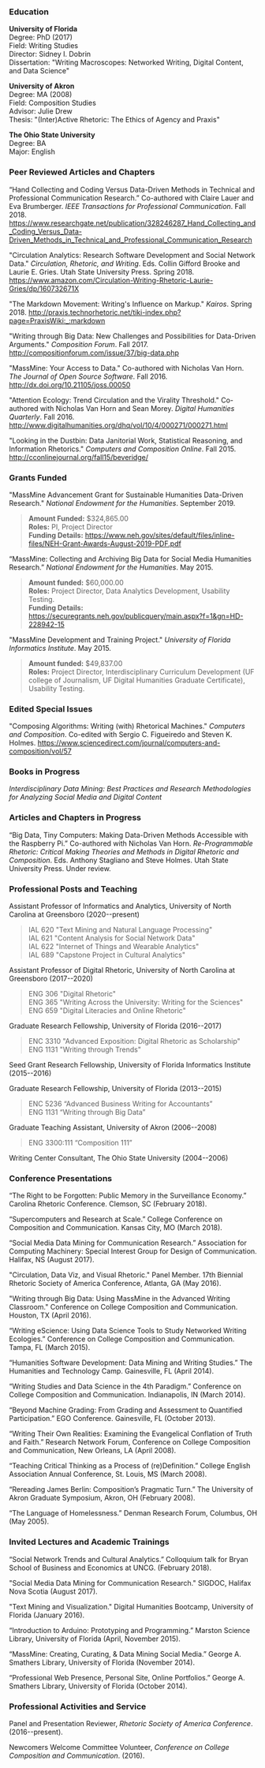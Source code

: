 ### **Education**

**University of Florida**  
Degree: PhD (2017)  
Field: Writing Studies  
Director: Sidney I. Dobrin  
Dissertation: "Writing Macroscopes: Networked Writing, Digital Content, and Data Science"

**University of Akron**  
Degree: MA (2008)  
Field: Composition Studies  
Advisor: Julie Drew  
Thesis: "(Inter)Active Rhetoric: The Ethics of Agency and Praxis"

**The Ohio State University**  
Degree: BA  
Major: English

### **Peer Reviewed Articles and Chapters**
“Hand Collecting and Coding Versus Data-Driven Methods in Technical and Professional Communication Research.” Co-authored with Claire Lauer and Eva Brumberger. *IEEE Transactions for Professional Communication*. Fall 2018. <https://www.researchgate.net/publication/328246287_Hand_Collecting_and_Coding_Versus_Data-Driven_Methods_in_Technical_and_Professional_Communication_Research>

"Circulation Analytics: Research Software Development and Social Network Data." *Circulation, Rhetoric, and Writing*. Eds. Collin Gifford Brooke and Laurie E. Gries. Utah State University Press. Spring 2018. <https://www.amazon.com/Circulation-Writing-Rhetoric-Laurie-Gries/dp/160732671X>

"The Markdown Movement: Writing's Influence on Markup." *Kairos*. Spring 2018. <http://praxis.technorhetoric.net/tiki-index.php?page=PraxisWiki:_:markdown>

"Writing through Big Data: New Challenges and Possibilities for Data-Driven Arguments." *Composition Forum*. Fall 2017. <http://compositionforum.com/issue/37/big-data.php>

"MassMine: Your Access to Data." Co-authored with Nicholas Van Horn. *The Journal of Open Source
Software*. Fall 2016. <http://dx.doi.org/10.21105/joss.00050>

"Attention Ecology: Trend Circulation and the Virality Threshold." Co-authored with Nicholas Van Horn and Sean Morey. *Digital Humanities Quarterly*. Fall 2016. <http://www.digitalhumanities.org/dhq/vol/10/4/000271/000271.html>

"Looking in the Dustbin: Data Janitorial Work, Statistical Reasoning, and Information Rhetorics." *Computers and Composition Online*. Fall 2015. <http://cconlinejournal.org/fall15/beveridge/>

### **Grants Funded**
"MassMine Advancement Grant for Sustainable Humanities Data-Driven Research." *National Endowment for the Humanities*. September 2019.  

> **Amount Funded:** $324,865.00  
> **Roles:** PI, Project Director  
> **Funding Details:** <https://www.neh.gov/sites/default/files/inline-files/NEH-Grant-Awards-August-2019-PDF.pdf>  

“MassMine: Collecting and Archiving Big Data for Social Media Humanities Research.” *National Endowment for the Humanities*. May 2015.

> **Amount funded:** $60,000.00  
> **Roles:** Project Director, Data Analytics Development, Usability Testing.  
> **Funding Details:** <https://securegrants.neh.gov/publicquery/main.aspx?f=1&gn=HD-228942-15>

"MassMine Development and Training Project." *University of Florida Informatics Institute*. May 2015.

> **Amount funded:** $49,837.00  
> **Roles:** Project Director, Interdisciplinary Curriculum Development (UF college of Journalism, UF Digital Humanities Graduate Certificate), Usability Testing.

### **Edited Special Issues**
"Composing Algorithms: Writing (with) Rhetorical Machines." *Computers and Composition*. Co-edited with Sergio C. Figueiredo and Steven K. Holmes. <https://www.sciencedirect.com/journal/computers-and-composition/vol/57>

### **Books in Progress**
*Interdisciplinary Data Mining: Best Practices and Research Methodologies for Analyzing Social Media and Digital Content*

### **Articles and Chapters in Progress**
“Big Data, Tiny Computers: Making Data-Driven Methods Accessible with the Raspberry Pi.” Co-authored with Nicholas Van Horn. *Re-Programmable Rhetoric: Critical Making Theories and Methods in Digital Rhetoric and Composition*. Eds. Anthony Stagliano and Steve Holmes. Utah State University Press. Under review.

### **Professional Posts and Teaching**
Assistant Professor of Informatics and Analytics, University of North Carolina at Greensboro (2020--present)

> IAL 620 "Text Mining and Natural Language Processing"  
> IAL 621 "Content Analysis for Social Network Data"  
> IAL 622 "Internet of Things and Wearable Analytics"  
> IAL 689 "Capstone Project in Cultural Analytics"  

Assistant Professor of Digital Rhetoric, University of North Carolina at Greensboro (2017--2020)

> ENG 306 "Digital Rhetoric"  
> ENG 365 "Writing Across the University: Writing for the Sciences"  
> ENG 659 "Digital Literacies and Online Rhetoric"

Graduate Research Fellowship, University of Florida (2016--2017)

> ENC 3310 "Advanced Exposition: Digital Rhetoric as Scholarship"  
> ENG 1131 "Writing through Trends"

Seed Grant Research Fellowship, University of Florida Informatics Institute (2015--2016)

Graduate Research Fellowship, University of Florida (2013--2015)

> ENC 5236 “Advanced Business Writing for Accountants”  
> ENG 1131 “Writing through Big Data”

Graduate Teaching Assistant, University of Akron (2006--2008)

> ENG 3300:111 “Composition 111”

Writing Center Consultant, The Ohio State University (2004--2006)

### **Conference Presentations**
“The Right to be Forgotten: Public Memory in the Surveillance Economy.” Carolina Rhetoric Conference. Clemson, SC (February 2018).

“Supercomputers and Research at Scale.” College Conference on
Composition and Communication. Kansas City, MO (March 2018).

“Social Media Data Mining for Communication Research.” Association for Computing Machinery: Special Interest Group for Design of Communication. Halifax, NS (August 2017).

"Circulation, Data Viz, and Visual Rhetoric." Panel Member. 17th Biennial Rhetoric Society of America Conference, Atlanta, GA (May 2016).

"Writing through Big Data: Using MassMine in the Advanced Writing Classroom." Conference on College Composition and Communication. Houston, TX (April 2016).

“Writing eScience: Using Data Science Tools to Study Networked Writing Ecologies.” Conference on College Composition and Communication. Tampa, FL (March 2015).

“Humanities Software Development: Data Mining and Writing Studies.” The Humanities and Technology Camp. Gainesville, FL (April 2014).

“Writing Studies and Data Science in the 4th Paradigm.” Conference on College Composition and Communication. Indianapolis, IN (March 2014).

“Beyond Machine Grading: From Grading and Assessment to Quantified Participation.” EGO Conference. Gainesville, FL (October 2013).

“Writing Their Own Realities: Examining the Evangelical Conflation of Truth and Faith.” Research Network Forum, Conference on College Composition and Communication, New Orleans, LA (April 2008).

“Teaching Critical Thinking as a Process of (re)Definition.” College English Association Annual Conference, St. Louis, MS (March 2008).

“Rereading James Berlin: Composition’s Pragmatic Turn.” The University of Akron Graduate Symposium, Akron, OH (February 2008).

“The Language of Homelessness.” Denman Research Forum, Columbus, OH (May 2005).

### **Invited Lectures and Academic Trainings**
“Social Network Trends and Cultural Analytics.” Colloquium talk for Bryan School of Business and Economics at UNCG. (February 2018).

"Social Media Data Mining for Communication Research." SIGDOC, Halifax Nova Scotia (August 2017).

"Text Mining and Visualization." Digital Humanities Bootcamp, University of Florida (January 2016).

“Introduction to Arduino: Prototyping and Programming.” Marston Science Library, University of Florida (April, November 2015).

“MassMine: Creating, Curating, & Data Mining Social Media.” George A. Smathers Library, University of Florida (November 2014).

“Professional Web Presence, Personal Site, Online Portfolios.” George A. Smathers Library, University of Florida (October 2014).

### **Professional Activities and Service**
Panel and Presentation Reviewer, *Rhetoric Society of America Conference*. (2016--present).

Newcomers Welcome Committee Volunteer, *Conference on College Composition and Communication*. (2016).
